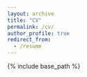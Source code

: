 ```yaml
---
layout: archive
title: "CV"
permalink: /cv/
author_profile: true
redirect_from:
  - /resume
---
```


{% include base_path %}

<object data="/files/CV_Oct2019.pdf#pagemode=none" width="1000" height="1000" type='application/pdf'/>
